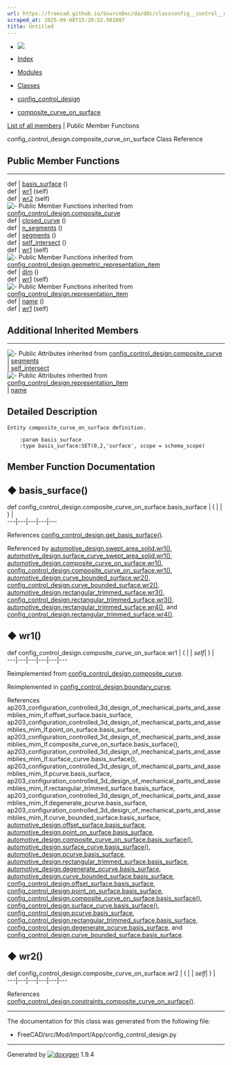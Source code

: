 ```yaml
---
url: https://freecad.github.io/SourceDoc/da/d0c/classconfig__control__design_1_1composite__curve__on__surface.html
scraped_at: 2025-09-08T15:20:52.981807
title: Untitled
---
```


  * [ ![](https://www.freecad.org/svg/logo-freecad.svg) ](https://freecadweb.org "FreeCAD")
  * [Index](../../index.html "Index")
  * [Modules](../../modules.html "Modules list")
  * [Classes](../../annotated.html "Annotated list")

  * [config_control_design](../../d4/d07/namespaceconfig__control__design.html)
  * [composite_curve_on_surface](../../da/d0c/classconfig__control__design_1_1composite__curve__on__surface.html)

[List of all members](../../df/d1d/classconfig__control__design_1_1composite__curve__on__surface-members.html) | Public Member Functions

config_control_design.composite_curve_on_surface Class Reference

##  Public Member Functions  
  
---  
def | [basis_surface](../../da/d0c/classconfig__control__design_1_1composite__curve__on__surface.html#ac2894f2e56864a54058ce357445f8914) ()  
def | [wr1](../../da/d0c/classconfig__control__design_1_1composite__curve__on__surface.html#af1248e63f087994050d924b1f03ce2a7) (self)  
def | [wr2](../../da/d0c/classconfig__control__design_1_1composite__curve__on__surface.html#a3ae35413f8c955dadc94ae1f2db19021) (self)  
![-](../../closed.png) Public Member Functions inherited from
[config_control_design.composite_curve](../../d9/d22/classconfig__control__design_1_1composite__curve.html)  
def | [closed_curve](../../d9/d22/classconfig__control__design_1_1composite__curve.html#a606f93c957672f4e687eeb1e9b043943) ()  
def | [n_segments](../../d9/d22/classconfig__control__design_1_1composite__curve.html#a7c1b752f8fd4e84d36657c2481563d37) ()  
def | [segments](../../d9/d22/classconfig__control__design_1_1composite__curve.html#ab7b75e858b28af0b394eda9ceafb5cdd) ()  
def | [self_intersect](../../d9/d22/classconfig__control__design_1_1composite__curve.html#a47d194cea78f31a61483b115494a8bcf) ()  
def | [wr1](../../d9/d22/classconfig__control__design_1_1composite__curve.html#a7adb0598ad5498f569df00d0632714ec) (self)  
![-](../../closed.png) Public Member Functions inherited from
[config_control_design.geometric_representation_item](../../d3/d18/classconfig__control__design_1_1geometric__representation__item.html)  
def | [dim](../../d3/d18/classconfig__control__design_1_1geometric__representation__item.html#aac385fb99d009b699d0d77f10ebdc5f1) ()  
def | [wr1](../../d3/d18/classconfig__control__design_1_1geometric__representation__item.html#a779ebde9495ea4132b585e06aa418f13) (self)  
![-](../../closed.png) Public Member Functions inherited from
[config_control_design.representation_item](../../d9/d69/classconfig__control__design_1_1representation__item.html)  
def | [name](../../d9/d69/classconfig__control__design_1_1representation__item.html#a5ea878073c85170f328deff23a9c5732) ()  
def | [wr1](../../d9/d69/classconfig__control__design_1_1representation__item.html#a4cdc1db49341dedc8f271ec89801c713) (self)  
  
##  Additional Inherited Members  
  
---  
![-](../../closed.png) Public Attributes inherited from
[config_control_design.composite_curve](../../d9/d22/classconfig__control__design_1_1composite__curve.html)  
|
[segments](../../d9/d22/classconfig__control__design_1_1composite__curve.html#ae8a5053338a65c76f329af7bfa3350fe)  
|
[self_intersect](../../d9/d22/classconfig__control__design_1_1composite__curve.html#a0c97a7a9843fe731d27bc63d713cf562)  
![-](../../closed.png) Public Attributes inherited from
[config_control_design.representation_item](../../d9/d69/classconfig__control__design_1_1representation__item.html)  
|
[name](../../d9/d69/classconfig__control__design_1_1representation__item.html#a0e8be677f8410825a46422f3c0e1c128)  
  
## Detailed Description

    
    
    Entity composite_curve_on_surface definition.
    
        :param basis_surface
        :type basis_surface:SET(0,2,'surface', scope = schema_scope)

## Member Function Documentation

## ◆ basis_surface()

def config_control_design.composite_curve_on_surface.basis_surface  | ( | | ) |   
---|---|---|---|---  
  
References
[config_control_design.get_basis_surface()](../../d4/d07/namespaceconfig__control__design.html#a0d4e661039377205b764776c07bca5e6).

Referenced by
[automotive_design.swept_area_solid.wr1()](../../d9/d56/classautomotive__design_1_1swept__area__solid.html#af06ba2d89fb93f3538bd0cfb3899ca7d),
[automotive_design.surface_curve_swept_area_solid.wr1()](../../dc/db7/classautomotive__design_1_1surface__curve__swept__area__solid.html#a9c3872eaf0dbc9d98d40429cc3dbf773),
[automotive_design.composite_curve_on_surface.wr1()](../../d9/d62/classautomotive__design_1_1composite__curve__on__surface.html#aa4c4c80418d0ac5f7c0d8c14865f4126),
[config_control_design.composite_curve_on_surface.wr1()](../../da/d0c/classconfig__control__design_1_1composite__curve__on__surface.html#af1248e63f087994050d924b1f03ce2a7),
[automotive_design.curve_bounded_surface.wr2()](../../de/dfd/classautomotive__design_1_1curve__bounded__surface.html#aee9bebad9973fccb90b85a3418fe6259),
[config_control_design.curve_bounded_surface.wr2()](../../dc/d61/classconfig__control__design_1_1curve__bounded__surface.html#a6c40b7a7eaace49a3aabfe3fa47d2a35),
[automotive_design.rectangular_trimmed_surface.wr3()](../../d3/d74/classautomotive__design_1_1rectangular__trimmed__surface.html#a4c4fa09bc28e0979821dcb919bc70801),
[config_control_design.rectangular_trimmed_surface.wr3()](../../d3/df2/classconfig__control__design_1_1rectangular__trimmed__surface.html#af917d1182a7d07aa13d556e19e3be76a),
[automotive_design.rectangular_trimmed_surface.wr4()](../../d3/d74/classautomotive__design_1_1rectangular__trimmed__surface.html#afc4757205d91cd02edfd30794d089939),
and
[config_control_design.rectangular_trimmed_surface.wr4()](../../d3/df2/classconfig__control__design_1_1rectangular__trimmed__surface.html#a58eb9b75ab01c968f17742257c5de3e2).

## ◆ wr1()

def config_control_design.composite_curve_on_surface.wr1  | ( |  | _self_| ) |   
---|---|---|---|---|---  
  
Reimplemented from
[config_control_design.composite_curve](../../d9/d22/classconfig__control__design_1_1composite__curve.html#a7adb0598ad5498f569df00d0632714ec).

Reimplemented in
[config_control_design.boundary_curve](../../d4/d2f/classconfig__control__design_1_1boundary__curve.html#afe5e4e7932ec2ddaf7af41d9cacffcb6).

References
ap203_configuration_controlled_3d_design_of_mechanical_parts_and_assemblies_mim_lf.offset_surface.basis_surface,
ap203_configuration_controlled_3d_design_of_mechanical_parts_and_assemblies_mim_lf.point_on_surface.basis_surface,
ap203_configuration_controlled_3d_design_of_mechanical_parts_and_assemblies_mim_lf.composite_curve_on_surface.basis_surface(),
ap203_configuration_controlled_3d_design_of_mechanical_parts_and_assemblies_mim_lf.surface_curve.basis_surface(),
ap203_configuration_controlled_3d_design_of_mechanical_parts_and_assemblies_mim_lf.pcurve.basis_surface,
ap203_configuration_controlled_3d_design_of_mechanical_parts_and_assemblies_mim_lf.rectangular_trimmed_surface.basis_surface,
ap203_configuration_controlled_3d_design_of_mechanical_parts_and_assemblies_mim_lf.degenerate_pcurve.basis_surface,
ap203_configuration_controlled_3d_design_of_mechanical_parts_and_assemblies_mim_lf.curve_bounded_surface.basis_surface,
[automotive_design.offset_surface.basis_surface](../../df/d73/classautomotive__design_1_1offset__surface.html#aa72ec368edcce7f74718dc18a9d3be7d),
[automotive_design.point_on_surface.basis_surface](../../d1/d03/classautomotive__design_1_1point__on__surface.html#a3ec7b3f54324d01811620d9f0e920391),
[automotive_design.composite_curve_on_surface.basis_surface()](../../d9/d62/classautomotive__design_1_1composite__curve__on__surface.html#a0cc000cde500f2c0eb2286391e0c1f37),
[automotive_design.surface_curve.basis_surface()](../../dd/dd4/classautomotive__design_1_1surface__curve.html#a4124fffa9d613bb72525c9f8ed586d85),
[automotive_design.pcurve.basis_surface](../../d4/d4b/classautomotive__design_1_1pcurve.html#a0448d2b4e9bea68fa8ef372c62736f24),
[automotive_design.rectangular_trimmed_surface.basis_surface](../../d3/d74/classautomotive__design_1_1rectangular__trimmed__surface.html#aed9764c3a03e2191bba3317e28371b00),
[automotive_design.degenerate_pcurve.basis_surface](../../de/d21/classautomotive__design_1_1degenerate__pcurve.html#a42e73f451fd2ed80e05db5b64c59fc70),
[automotive_design.curve_bounded_surface.basis_surface](../../de/dfd/classautomotive__design_1_1curve__bounded__surface.html#a398fae2bacfa1b9854cddf04a8cef43a),
[config_control_design.offset_surface.basis_surface](../../de/d83/classconfig__control__design_1_1offset__surface.html#aa6314357180ffcf0ac76e5c30a32e562),
[config_control_design.point_on_surface.basis_surface](../../de/d9d/classconfig__control__design_1_1point__on__surface.html#ad76843c75f55e71afc83016a05fbf691),
[config_control_design.composite_curve_on_surface.basis_surface()](../../da/d0c/classconfig__control__design_1_1composite__curve__on__surface.html#ac2894f2e56864a54058ce357445f8914),
[config_control_design.surface_curve.basis_surface()](../../db/d04/classconfig__control__design_1_1surface__curve.html#abfa790ac414a75af3b6ed8c093208a5a),
[config_control_design.pcurve.basis_surface](../../d8/d67/classconfig__control__design_1_1pcurve.html#a5fd85c1443902391b7d328216cece85b),
[config_control_design.rectangular_trimmed_surface.basis_surface](../../d3/df2/classconfig__control__design_1_1rectangular__trimmed__surface.html#a2cc8169c38c15fa8b3097b45f5bab005),
[config_control_design.degenerate_pcurve.basis_surface](../../d3/d07/classconfig__control__design_1_1degenerate__pcurve.html#acb5d040c5ad86be353cd2c8de85bb0ce),
and
[config_control_design.curve_bounded_surface.basis_surface](../../dc/d61/classconfig__control__design_1_1curve__bounded__surface.html#a41f3f9de2d93a5bbb4cd209533394602).

## ◆ wr2()

def config_control_design.composite_curve_on_surface.wr2  | ( |  | _self_| ) |   
---|---|---|---|---|---  
  
References
[config_control_design.constraints_composite_curve_on_surface()](../../d4/d07/namespaceconfig__control__design.html#af2ae1d85ea6f99ada5b349057a33172a).

* * *

The documentation for this class was generated from the following file:

  * FreeCAD/src/Mod/Import/App/config_control_design.py

* * *

Generated by
[![doxygen](../../doxygen.svg)](https://www.doxygen.org/index.html) 1.9.4

